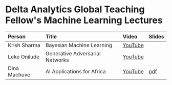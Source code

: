 Delta Analytics Global Teaching Fellow's Machine Learning Lectures 
=====

| Person | Title | Video | Slides|  
|:-------|:------| :------ | :------ |
| Krish Sharma | Bayesian Machine Learning| [YouTube](https://www.youtube.com/watch?v=TE153Xza5rQ&ab_channel=DeltaAnalyticsMLLectures) | |
| Leke Onilude | Generative Adversarial Networks | [YouTube](https://www.youtube.com/watch?v=HYiZBV0d91A&list=PL2racq-vNs4kNnk3RLZrsEOKnbtxJo91M&index=3&ab_channel=DeltaAnalyticsMLLectures) | |
| Dina Machuve | AI Applications for Africa | [YouTube](https://www.youtube.com/watch?v=FUS6glC9yts&ab_channel=DeltaAnalyticsMLLectures) | [pdf](https://github.com/DeltaAnalytics/machine_learning_lectures/blob/master/dina_machuve_slides.pdf) |
